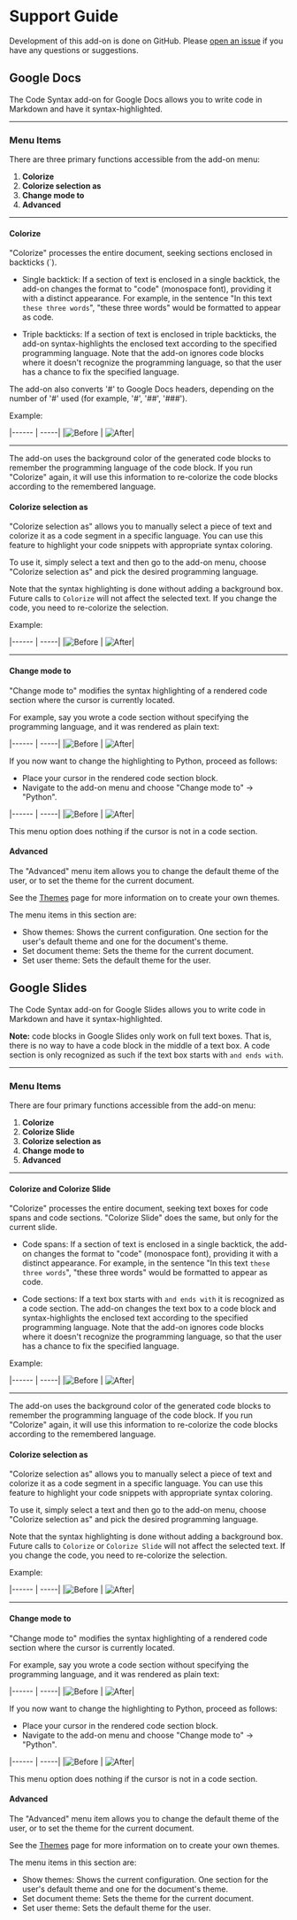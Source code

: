 # Support Guide

Development of this add-on is done on GitHub. Please
[open an issue](https://github.com/code-syntax-addon/code-syntax/issues)
if you have any questions or suggestions.

## Google Docs

The Code Syntax add-on for Google Docs allows you to write
code in Markdown and have it syntax-highlighted.

---

### Menu Items

There are three primary functions accessible from the add-on menu:

1. **Colorize**
2. **Colorize selection as**
3. **Change mode to**
4. **Advanced**

---

#### Colorize

"Colorize" processes the entire document, seeking sections enclosed
in backticks (`).

* Single backtick: If a section of text is enclosed in a single backtick,
  the add-on changes the format to "code" (monospace font), providing it
  with a distinct appearance. For example, in the sentence
  "In this text `these three words`", "these three words" would be
  formatted to appear as code.

* Triple backticks: If a section of text is enclosed in triple backticks,
  the add-on syntax-highlights the enclosed text according to the specified
  programming language. Note that the add-on ignores code blocks where
  it doesn't recognize the programming language, so that the user has a chance
  to fix the specified language.

The add-on also converts '#' to Google Docs headers, depending on the
number of '#' used (for example, '#', '##', '###').

Example:

|------ | -----|
|![Before](screens/support1.png) | ![After](screens/support2.png)|

---

The add-on uses the background color of the generated code blocks to
remember the programming language of the code block. If you run
"Colorize" again, it will use this information to re-colorize the
code blocks according to the remembered language.

#### Colorize selection as

"Colorize selection as" allows you to manually select a piece of
text and colorize it as a code segment in a specific language.
You can use this feature to highlight your code snippets with
appropriate syntax coloring.

To use it, simply select a text and then go to the add-on menu,
choose "Colorize selection as" and pick the desired programming language.

Note that the syntax highlighting is done without adding a background box.
Future calls to `Colorize` will not affect the selected text. If you
change the code, you need to re-colorize the selection.

Example:

|------ | -----|
|![Before](screens/support3.png) | ![After](screens/support4.png)|

---

#### Change mode to

"Change mode to" modifies the syntax highlighting of a rendered code
section where the cursor is currently located.

For example, say you wrote a code section without specifying the
programming language, and it was rendered as plain text:

|------ | -----|
|![Before](screens/support5.png) | ![After](screens/support6.png)|


If you now want to change the highlighting to Python, proceed as follows:
- Place your cursor in the rendered code section block.
- Navigate to the add-on menu and choose "Change mode to" -> "Python".

|------ | -----|
|![Before](screens/support7.png) | ![After](screens/support8.png)|

This menu option does nothing if the cursor is not in a code section.

#### Advanced

The "Advanced" menu item allows you to change the default theme of the
user, or to set the theme for the current document.

See the [Themes](themes.html) page for more information on to create
your own themes.

The menu items in this section are:
- Show themes: Shows the current configuration. One section for the
  user's default theme and one for the document's theme.
- Set document theme: Sets the theme for the current document.
- Set user theme: Sets the default theme for the user.

## Google Slides

The Code Syntax add-on for Google Slides allows you to write
code in Markdown and have it syntax-highlighted.

**Note:** code blocks in Google Slides only work on full
text boxes. That is, there is no way to have a code block
in the middle of a text box. A code section is only recognized
as such if the text box starts with ``` and ends with ```.

---

### Menu Items

There are four primary functions accessible from the add-on menu:

1. **Colorize**
1. **Colorize Slide**
2. **Colorize selection as**
3. **Change mode to**
4. **Advanced**

---

#### Colorize and Colorize Slide

"Colorize" processes the entire document, seeking text boxes for
code spans and code sections. "Colorize Slide" does the same, but
only for the current slide.

* Code spans: If a section of text is enclosed in a single backtick,
  the add-on changes the format to "code" (monospace font), providing it
  with a distinct appearance. For example, in the sentence
  "In this text `these three words`", "these three words" would be
  formatted to appear as code.

* Code sections: If a text box starts with ``` and ends with ``` it is
  recognized as a code section. The add-on changes the text box to a
  code block and syntax-highlights the enclosed text according to the
  specified programming language. Note that the add-on ignores code
  blocks where it doesn't recognize the programming language, so that
  the user has a chance to fix the specified language.

Example:

|------ | -----|
|![Before](screens/support9.png) | ![After](screens/support10.png)|

---

The add-on uses the background color of the generated code blocks to
remember the programming language of the code block. If you run
"Colorize" again, it will use this information to re-colorize the
code blocks according to the remembered language.

#### Colorize selection as

"Colorize selection as" allows you to manually select a piece of
text and colorize it as a code segment in a specific language.
You can use this feature to highlight your code snippets with
appropriate syntax coloring.

To use it, simply select a text and then go to the add-on menu,
choose "Colorize selection as" and pick the desired programming language.

Note that the syntax highlighting is done without adding a background box.
Future calls to `Colorize` or `Colorize Slide` will not affect the selected
text. If you change the code, you need to re-colorize the selection.

Example:

|------ | -----|
|![Before](screens/support11.png) | ![After](screens/support12.png)|

---

#### Change mode to

"Change mode to" modifies the syntax highlighting of a rendered code
section where the cursor is currently located.

For example, say you wrote a code section without specifying the
programming language, and it was rendered as plain text:

|------ | -----|
|![Before](screens/support13.png) | ![After](screens/support14.png)|


If you now want to change the highlighting to Python, proceed as follows:
- Place your cursor in the rendered code section block.
- Navigate to the add-on menu and choose "Change mode to" -> "Python".

|------ | -----|
|![Before](screens/support15.png) | ![After](screens/support16.png)|

This menu option does nothing if the cursor is not in a code section.

#### Advanced

The "Advanced" menu item allows you to change the default theme of the
user, or to set the theme for the current document.

See the [Themes](themes.html) page for more information on to create
your own themes.

The menu items in this section are:
- Show themes: Shows the current configuration. One section for the
  user's default theme and one for the document's theme.
- Set document theme: Sets the theme for the current document.
- Set user theme: Sets the default theme for the user.
